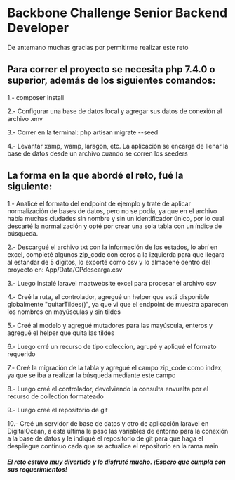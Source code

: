 # Backbone Challenge Senior Backend Developer


De antemano muchas gracias por permitirme realizar este reto



## Para correr el proyecto se necesita php 7.4.0 o superior, además de los siguientes comandos:

1.- composer install


2.- Configurar una base de datos local y agregar sus datos de conexión al archivo .env


3.- Correr en la terminal: php artisan migrate --seed


4.- Levantar xamp, wamp, laragon, etc. La aplicación se encarga de llenar la base de datos desde un archivo cuando se corren los seeders



## La forma en la que abordé el reto, fué la siguiente:


1.- Analicé el formato del endpoint de ejemplo y traté de aplicar normalización de bases de datos, pero no se podía, ya que en el archivo había muchas ciudades sin nombre y sin un identificador único, por lo cual descarté la normalización y opté por crear una sola tabla con un índice de búsqueda.


2.- Descargué el archivo txt con la información de los estados, lo abrí en excel, completé algunos zip_code con ceros a la izquierda para que llegara al estandar de 5 dígitos, lo exporté como csv y lo almacené dentro del proyecto en: App/Data/CPdescarga.csv


3.- Luego instalé laravel maatwebsite excel para procesar el archivo csv


4.- Creé la ruta, el controlador, agregué un helper que está disponible globalmente "quitarTildes()", ya que vi que el endpoint de muestra aparecen los nombres en mayúsculas y sin tildes


5.- Creé al modelo y agregué mutadores para las mayúscula, enteros y agregué el helper que quita las tildes


6.- Luego crré un recurso de tipo coleccion, agrupé y apliqué el formato requerido


7.- Creé la migración de la tabla y agregué el campo zip_code como index, ya que se iba a realizar la búsqueda mediante este campo


8.- Luego creé el controlador, devolviendo la consulta envuelta por el recurso de collection formateado


9.- Luego creé el repositorio de git


10.- Creé un servidor de base de datos y otro de aplicación laravel en DigitalOcean, a ésta última le paso las variables de entorno para la conexión a la base de datos y le indiqué el repositorio de git para que haga el despliegue contínuo cada que se actualice el repositorio en la rama main


##### El reto estuvo muy divertido y lo disfruté mucho. ¡Espero que cumpla con sus requerimientos!